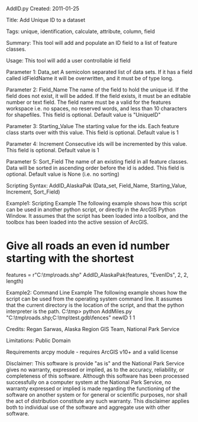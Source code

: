 AddID.py
Created: 2011-01-25

Title:
Add Unique ID to a dataset

Tags:
unique, identification, calculate, attribute, column, field

Summary:
This tool will add and populate an ID field to a list of feature classes.

Usage:
This tool will add a user controllable id field

Parameter 1:
Data_set
A semicolon separated list of data sets. If it has a field called idFieldName
it will be overwritten, and it must be of type long.

Parameter 2:
Field_Name
The name of the field to hold the unique id. If the field does not exist,
it will be added. If the field exists, it must be an editable number or text field.
The field name must be a valid for the features workspace i.e. no spaces,
no reserved words, and less than 10 characters for shapefiles.
This field is optional.  Default value is "UniqueID"

Parameter 3:
Starting_Value
The starting value for the ids.  Each feature class starts over with this value.
This field is optional.  Default value is 1

Parameter 4:
Increment
Consecutive ids will be incremented by this value.
This field is optional.  Default value is 1

Parameter 5:
Sort_Field
The name of an existing field in all feature classes.  Data will be sorted in
ascending order before the id is added.
This field is optional.  Default value is None (i.e. no sorting)

Scripting Syntax:
AddID_AlaskaPak (Data_set, Field_Name, Starting_Value, Increment, Sort_Field)

Example1:
Scripting Example
The following example shows how this script can be used in another python script,
or directly in the ArcGIS Python Window.  It assumes that the script has been
loaded into a toolbox, and the toolbox has been loaded into the active session of ArcGIS.
 # Give all roads an even id number starting with the shortest
 features = r"C:\tmp\roads.shp"
 AddID_AlaskaPak(features, "EvenIDs", 2, 2, length)

Example2:
Command Line Example
The following example shows how the script can be used from the operating system
command line.  It assumes that the current directory is the location of the script,
and that the python interpreter is the path.
 C:\tmp> python AddMiles.py "C:\tmp\roads.shp;C:\tmp\test.gdb\fences" newID 1 1

Credits:
Regan Sarwas, Alaska Region GIS Team, National Park Service

Limitations:
Public Domain

Requirements
arcpy module - requires ArcGIS v10+ and a valid license

Disclaimer:
This software is provide "as is" and the National Park Service gives
no warranty, expressed or implied, as to the accuracy, reliability,
or completeness of this software. Although this software has been
processed successfully on a computer system at the National Park
Service, no warranty expressed or implied is made regarding the
functioning of the software on another system or for general or
scientific purposes, nor shall the act of distribution constitute any
such warranty. This disclaimer applies both to individual use of the
software and aggregate use with other software.